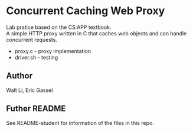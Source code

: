 # Concurrent Caching Web Proxy
Lab pratice based on the CS:APP textbook.\
A simple HTTP proxy written in C that caches web objects and can handle concurrent requests.
 - proxy.c - proxy implementation
 - driver.sh - testing

## Author
Walt Li, Eric Gassel

## Futher README
See README-student for information of the files in this repo.
